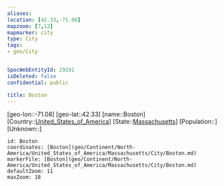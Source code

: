 ```yaml
---
aliases: 
location: [42.33,-71.08]
mapzoom: [7,12] 
mapmarker: city 
type: City
tags:
- geo/City


SpocWebEntityId: 29291
isDeleted: false
confidential: public

title: Boston
---
```

[geo-lon::-71.08]
[geo-lat::42.33]
[name::Boston]
[Country::[United_States_of_America](geo/Continent/North-America/United_States_of_America.md)]
[State::[Massachusetts](geo/Continent/North-America/United_States_of_America/Massachusetts.md)]
[Population::]
[Unknown::]


```leaflet
id: Boston
coordinates: [Boston](geo/Continent/North-America/United_States_of_America/Massachusetts/City/Boston.md)
markerFile: [Boston](geo/Continent/North-America/United_States_of_America/Massachusetts/City/Boston.md)
defaultZoom: 11 
maxZoom: 18
```


